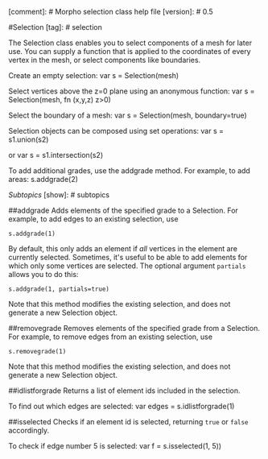[comment]: # Morpho selection class help file
[version]: # 0.5

#Selection
[tag]: # selection

The Selection class enables you to select components of a mesh for later use. You can supply a function that is applied to the coordinates of every vertex in the mesh, or select components like boundaries.

Create an empty selection:
    var s = Selection(mesh)

Select vertices above the z=0 plane using an anonymous function:
    var s = Selection(mesh, fn (x,y,z) z>0)

Select the boundary of a mesh:
    var s = Selection(mesh, boundary=true)

Selection objects can be composed using set operations:
    var s = s1.union(s2)

or
    var s = s1.intersection(s2)

To add additional grades, use the addgrade method. For example, to add areas:
    s.addgrade(2)

_Subtopics_
[show]: # subtopics

##addgrade
Adds elements of the specified grade to a Selection. For example, to add edges to an existing selection, use

    s.addgrade(1)

By default, this only adds an element if *all* vertices in the element are currently selected. Sometimes, it's useful to be able to add elements for which only some vertices are selected. The optional argument `partials` allows you to do this:

    s.addgrade(1, partials=true)

Note that this method modifies the existing selection, and does not generate a new Selection object.

##removegrade
Removes elements of the specified grade from a Selection. For example, to remove edges from an existing selection, use

    s.removegrade(1)

Note that this method modifies the existing selection, and does not generate a new Selection object.

##idlistforgrade
Returns a list of element ids included in the selection.

To find out which edges are selected:
    var edges = s.idlistforgrade(1)

##isselected
Checks if an element id is selected, returning `true` or `false` accordingly.

To check if edge number 5 is selected:
    var f = s.isselected(1, 5))

